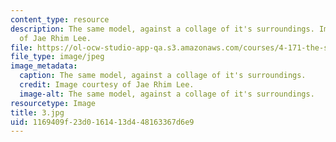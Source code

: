 ```yaml
---
content_type: resource
description: The same model, against a collage of it's surroundings. Image courtesy
  of Jae Rhim Lee.
file: https://ol-ocw-studio-app-qa.s3.amazonaws.com/courses/4-171-the-space-between-workshop-fall-2004/1169409f23d0161413d448163367d6e9_3.jpg
file_type: image/jpeg
image_metadata:
  caption: The same model, against a collage of it's surroundings.
  credit: Image courtesy of Jae Rhim Lee.
  image-alt: The same model, against a collage of it's surroundings.
resourcetype: Image
title: 3.jpg
uid: 1169409f-23d0-1614-13d4-48163367d6e9
---
```

